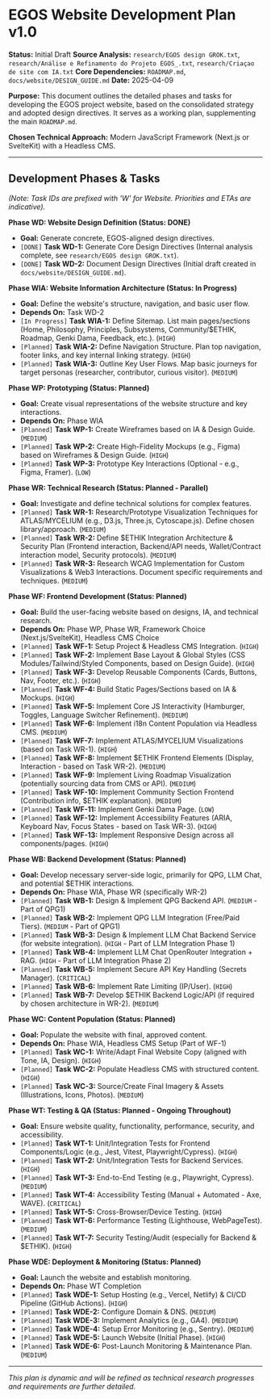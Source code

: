 # EGOS Website Development Plan v1.0

**Status:** Initial Draft
**Source Analysis:** `research/EGOS design GROK.txt`, `research/Análise e Refinamento do Projeto EGOS_.txt`, `research/Criaçao de site com IA.txt`
**Core Dependencies:** `ROADMAP.md`, `docs/website/DESIGN_GUIDE.md`
**Date:** 2025-04-09

**Purpose:** This document outlines the detailed phases and tasks for developing the EGOS project website, based on the consolidated strategy and adopted design directives. It serves as a working plan, supplementing the main `ROADMAP.md`.

**Chosen Technical Approach:** Modern JavaScript Framework (Next.js or SvelteKit) with a Headless CMS.

---

## Development Phases & Tasks

*(Note: Task IDs are prefixed with 'W' for Website. Priorities and ETAs are indicative).* 

**Phase WD: Website Design Definition (Status: DONE)**

*   **Goal:** Generate concrete, EGOS-aligned design directives.
*   `[DONE]` **Task WD-1:** Generate Core Design Directives (Internal analysis complete, see `research/EGOS design GROK.txt`).
*   `[DONE]` **Task WD-2:** Document Design Directives (Initial draft created in `docs/website/DESIGN_GUIDE.md`).

**Phase WIA: Website Information Architecture (Status: In Progress)**

*   **Goal:** Define the website's structure, navigation, and basic user flow.
*   **Depends On:** Task WD-2
*   `[In Progress]` **Task WIA-1:** Define Sitemap. List main pages/sections (Home, Philosophy, Principles, Subsystems, Community/$ETHIK, Roadmap, Genki Dama, Feedback, etc.). (`HIGH`)
*   `[Planned]` **Task WIA-2:** Define Navigation Structure. Plan top navigation, footer links, and key internal linking strategy. (`HIGH`)
*   `[Planned]` **Task WIA-3:** Outline Key User Flows. Map basic journeys for target personas (researcher, contributor, curious visitor). (`MEDIUM`)

**Phase WP: Prototyping (Status: Planned)**

*   **Goal:** Create visual representations of the website structure and key interactions.
*   **Depends On:** Phase WIA
*   `[Planned]` **Task WP-1:** Create Wireframes based on IA & Design Guide. (`MEDIUM`)
*   `[Planned]` **Task WP-2:** Create High-Fidelity Mockups (e.g., Figma) based on Wireframes & Design Guide. (`HIGH`)
*   `[Planned]` **Task WP-3:** Prototype Key Interactions (Optional - e.g., Figma, Framer). (`LOW`)

**Phase WR: Technical Research (Status: Planned - Parallel)**

*   **Goal:** Investigate and define technical solutions for complex features.
*   `[Planned]` **Task WR-1:** Research/Prototype Visualization Techniques for ATLAS/MYCELIUM (e.g., D3.js, Three.js, Cytoscape.js). Define chosen library/approach. (`MEDIUM`)
*   `[Planned]` **Task WR-2:** Define $ETHIK Integration Architecture & Security Plan (Frontend interaction, Backend/API needs, Wallet/Contract interaction model, Security protocols). (`MEDIUM`)
*   `[Planned]` **Task WR-3:** Research WCAG Implementation for Custom Visualizations & Web3 Interactions. Document specific requirements and techniques. (`MEDIUM`)

**Phase WF: Frontend Development (Status: Planned)**

*   **Goal:** Build the user-facing website based on designs, IA, and technical research.
*   **Depends On:** Phase WP, Phase WR, Framework Choice (Next.js/SvelteKit), Headless CMS Choice
*   `[Planned]` **Task WF-1:** Setup Project & Headless CMS Integration. (`HIGH`)
*   `[Planned]` **Task WF-2:** Implement Base Layout & Global Styles (CSS Modules/Tailwind/Styled Components, based on Design Guide). (`HIGH`)
*   `[Planned]` **Task WF-3:** Develop Reusable Components (Cards, Buttons, Nav, Footer, etc.). (`HIGH`)
*   `[Planned]` **Task WF-4:** Build Static Pages/Sections based on IA & Mockups. (`HIGH`)
*   `[Planned]` **Task WF-5:** Implement Core JS Interactivity (Hamburger, Toggles, Language Switcher Refinement). (`MEDIUM`)
*   `[Planned]` **Task WF-6:** Implement i18n Content Population via Headless CMS. (`MEDIUM`)
*   `[Planned]` **Task WF-7:** Implement ATLAS/MYCELIUM Visualizations (based on Task WR-1). (`HIGH`)
*   `[Planned]` **Task WF-8:** Implement $ETHIK Frontend Elements (Display, Interaction - based on Task WR-2). (`MEDIUM`)
*   `[Planned]` **Task WF-9:** Implement Living Roadmap Visualization (potentially sourcing data from CMS or API). (`MEDIUM`)
*   `[Planned]` **Task WF-10:** Implement Community Section Frontend (Contribution info, $ETHIK explanation). (`MEDIUM`)
*   `[Planned]` **Task WF-11:** Implement Genki Dama Page. (`LOW`)
*   `[Planned]` **Task WF-12:** Implement Accessibility Features (ARIA, Keyboard Nav, Focus States - based on Task WR-3). (`HIGH`)
*   `[Planned]` **Task WF-13:** Implement Responsive Design across all components/pages. (`HIGH`)

**Phase WB: Backend Development (Status: Planned)**

*   **Goal:** Develop necessary server-side logic, primarily for QPG, LLM Chat, and potential $ETHIK interactions.
*   **Depends On:** Phase WIA, Phase WR (specifically WR-2)
*   `[Planned]` **Task WB-1:** Design & Implement QPG Backend API. (`MEDIUM` - Part of QPG1)
*   `[Planned]` **Task WB-2:** Implement QPG LLM Integration (Free/Paid Tiers). (`MEDIUM` - Part of QPG1)
*   `[Planned]` **Task WB-3:** Design & Implement LLM Chat Backend Service (for website integration). (`HIGH` - Part of LLM Integration Phase 1)
*   `[Planned]` **Task WB-4:** Implement LLM Chat OpenRouter Integration + RAG. (`HIGH` - Part of LLM Integration Phase 2)
*   `[Planned]` **Task WB-5:** Implement Secure API Key Handling (Secrets Manager). (`CRITICAL`)
*   `[Planned]` **Task WB-6:** Implement Rate Limiting (IP/User). (`HIGH`)
*   `[Planned]` **Task WB-7:** Develop $ETHIK Backend Logic/API (if required by chosen architecture in WR-2). (`MEDIUM`)

**Phase WC: Content Population (Status: Planned)**

*   **Goal:** Populate the website with final, approved content.
*   **Depends On:** Phase WIA, Headless CMS Setup (Part of WF-1)
*   `[Planned]` **Task WC-1:** Write/Adapt Final Website Copy (aligned with Tone, IA, Design). (`HIGH`)
*   `[Planned]` **Task WC-2:** Populate Headless CMS with structured content. (`HIGH`)
*   `[Planned]` **Task WC-3:** Source/Create Final Imagery & Assets (Illustrations, Icons, Photos). (`MEDIUM`)

**Phase WT: Testing & QA (Status: Planned - Ongoing Throughout)**

*   **Goal:** Ensure website quality, functionality, performance, security, and accessibility.
*   `[Planned]` **Task WT-1:** Unit/Integration Tests for Frontend Components/Logic (e.g., Jest, Vitest, Playwright/Cypress). (`HIGH`)
*   `[Planned]` **Task WT-2:** Unit/Integration Tests for Backend Services. (`HIGH`)
*   `[Planned]` **Task WT-3:** End-to-End Testing (e.g., Playwright, Cypress). (`MEDIUM`)
*   `[Planned]` **Task WT-4:** Accessibility Testing (Manual + Automated - Axe, WAVE). (`CRITICAL`)
*   `[Planned]` **Task WT-5:** Cross-Browser/Device Testing. (`HIGH`)
*   `[Planned]` **Task WT-6:** Performance Testing (Lighthouse, WebPageTest). (`MEDIUM`)
*   `[Planned]` **Task WT-7:** Security Testing/Audit (especially for Backend & $ETHIK). (`HIGH`)

**Phase WDE: Deployment & Monitoring (Status: Planned)**

*   **Goal:** Launch the website and establish monitoring.
*   **Depends On:** Phase WT Completion
*   `[Planned]` **Task WDE-1:** Setup Hosting (e.g., Vercel, Netlify) & CI/CD Pipeline (GitHub Actions). (`HIGH`)
*   `[Planned]` **Task WDE-2:** Configure Domain & DNS. (`MEDIUM`)
*   `[Planned]` **Task WDE-3:** Implement Analytics (e.g., GA4). (`MEDIUM`)
*   `[Planned]` **Task WDE-4:** Setup Error Monitoring (e.g., Sentry). (`MEDIUM`)
*   `[Planned]` **Task WDE-5:** Launch Website (Initial Phase). (`HIGH`)
*   `[Planned]` **Task WDE-6:** Post-Launch Monitoring & Maintenance Plan. (`MEDIUM`)

---
*This plan is dynamic and will be refined as technical research progresses and requirements are further detailed.* 
